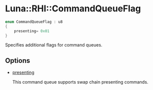 # Luna::RHI::CommandQueueFlag

```c++
enum CommandQueueFlag : u8
{
    presenting= 0x01
}
```

Specifies additional flags for command queues. 

## Options
* [presenting](group___r_h_i_1ggaaa41659a673405f1b0553989ed7bc8eda1c0350bade516fb53180f02d26e6064e.md)

    This command queue supports swap chain presenting commands. 

